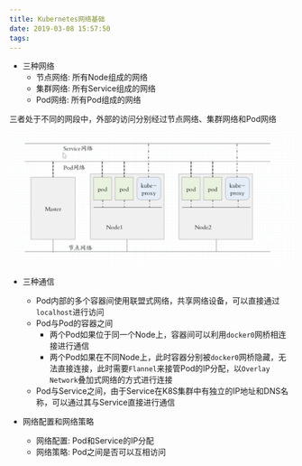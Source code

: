 ```yaml
---
title: Kubernetes网络基础
date: 2019-03-08 15:57:50
tags:
---
```


- 三种网络
  - 节点网络: 所有Node组成的网络
  - 集群网络: 所有Service组成的网络
  - Pod网络: 所有Pod组成的网络

三者处于不同的网段中，外部的访问分别经过节点网络、集群网络和Pod网络

![img](/images/Kubernetes之三种网络.png)

- 三种通信
  - Pod内部的多个容器间使用联盟式网络，共享网络设备，可以直接通过`localhost`进行访问
  - Pod与Pod的容器之间
    - 两个Pod如果位于同一个Node上，容器间可以利用`docker0`网桥相连接进行通信
    - 两个Pod如果在不同Node上，此时容器分别被`docker0`网桥隐藏，无法直接连接，此时需要`Flannel`来接管Pod的IP分配，以`Overlay Network`叠加式网络的方式进行连接
  - Pod与Service之间，由于Service在K8S集群中有独立的IP地址和DNS名称，可以通过其与Service直接进行通信

- 网络配置和网络策略
  - 网络配置: Pod和Service的IP分配
  - 网络策略: Pod之间是否可以互相访问